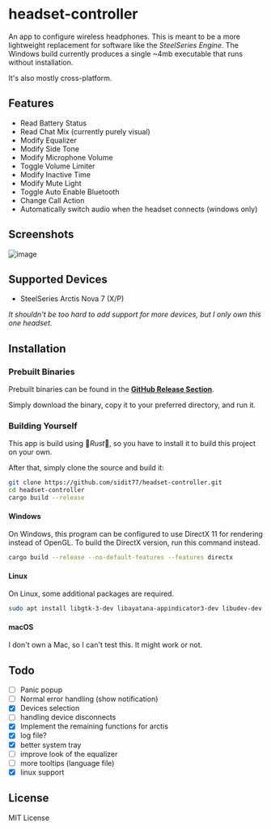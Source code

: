 # headset-controller
An app to configure wireless headphones.
This is meant to be a more lightweight replacement for software like the *SteelSeries Engine*. The Windows build currently produces a single ~4mb executable that runs without installation.

It's also mostly cross-platform.

## Features
* Read Battery Status
* Read Chat Mix (currently purely visual)
* Modify Equalizer
* Modify Side Tone
* Modify Microphone Volume
* Toggle Volume Limiter
* Modify Inactive Time
* Modify Mute Light
* Toggle Auto Enable Bluetooth
* Change Call Action
* Automatically switch audio when the headset connects (windows only)

## Screenshots
![image](https://user-images.githubusercontent.com/5053369/222571854-e99f5230-6417-4330-a4b5-110464803aed.png)

## Supported Devices
* SteelSeries Arctis Nova 7 (X/P)

*It shouldn't be too hard to add support for more devices, but I only own this one headset.*

## Installation

### Prebuilt Binaries

Prebuilt binaries can be found in the [**GitHub Release Section**](https://github.com/sidit77/headset-controller/releases).

Simply download the binary, copy it to your preferred directory, and run it.

### Building Yourself

This app is build using 🦀*Rust*🦀, so you have to install it to build this project on your own.

After that, simply clone the source and build it:
```bash
git clone https://github.com/sidit77/headset-controller.git
cd headset-controller
cargo build --release
```

#### Windows

On Windows, this program can be configured to use DirectX 11 for rendering instead of OpenGL. To build the DirectX version, run this command instead.
```bash
cargo build --release --no-default-features --features directx
```

#### Linux

On Linux, some additional packages are required.

```bash
sudo apt install libgtk-3-dev libayatana-appindicator3-dev libudev-dev
```

#### macOS

I don't own a Mac, so I can't test this. It might work or not.

## Todo

- [ ] Panic popup
- [ ] Normal error handling (show notification)
- [x] Devices selection
- [ ] handling device disconnects
- [x] Implement the remaining functions for arctis
- [x] log file?
- [x] better system tray
- [ ] improve look of the equalizer
- [ ] more tooltips (language file)
- [x] linux support

## License
MIT License
